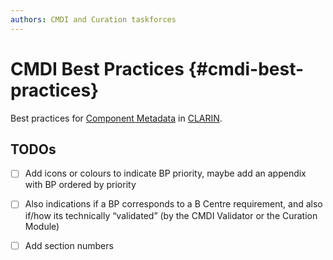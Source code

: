 ```yaml
---
authors: CMDI and Curation taskforces
---
```


# CMDI Best Practices {#cmdi-best-practices}

Best practices for [Component Metadata](https://www.clarin.eu/cmdi) in [CLARIN](https://www.clarin.eu).

## TODOs

* [ ] Add icons or colours to indicate BP priority, maybe add an appendix with BP ordered by priority

* [ ] Also indications if a BP corresponds to a B Centre requirement, and also if/how its technically “validated” \(by the CMDI Validator or the Curation Module\)

* [ ] Add section numbers



